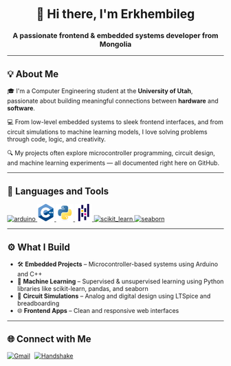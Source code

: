<h1 align="center">👋 Hi there, I'm Erkhembileg</h1>
<h3 align="center">A passionate frontend & embedded systems developer from Mongolia</h3>

---

## 💡 About Me

🎓 I'm a Computer Engineering student at the **University of Utah**, passionate about building meaningful connections between **hardware** and **software**.

💻 From low-level embedded systems to sleek frontend interfaces, and from circuit simulations to machine learning models, I love solving problems through code, logic, and creativity.

🔍 My projects often explore microcontroller programming, circuit design, and machine learning experiments — all documented right here on GitHub.

---

## 🔧 Languages and Tools

<p align="left">
  <a href="https://www.arduino.cc/" target="_blank" rel="noreferrer">
    <img src="https://cdn.worldvectorlogo.com/logos/arduino-1.svg" alt="arduino" width="40" height="40"/>
  </a>
  <a href="https://www.w3schools.com/cpp/" target="_blank" rel="noreferrer">
    <img src="https://raw.githubusercontent.com/devicons/devicon/master/icons/cplusplus/cplusplus-original.svg" alt="cplusplus" width="40" height="40"/>
  </a>
  <a href="https://www.python.org" target="_blank" rel="noreferrer">
    <img src="https://raw.githubusercontent.com/devicons/devicon/master/icons/python/python-original.svg" alt="python" width="40" height="40"/>
  </a>
  <a href="https://pandas.pydata.org/" target="_blank" rel="noreferrer">
    <img src="https://raw.githubusercontent.com/devicons/devicon/2ae2a900d2f041da66e950e4d48052658d850630/icons/pandas/pandas-original.svg" alt="pandas" width="40" height="40"/>
  </a>
  <a href="https://scikit-learn.org/" target="_blank" rel="noreferrer">
    <img src="https://upload.wikimedia.org/wikipedia/commons/0/05/Scikit_learn_logo_small.svg" alt="scikit_learn" width="40" height="40"/>
  </a>
  <a href="https://seaborn.pydata.org/" target="_blank" rel="noreferrer">
    <img src="https://seaborn.pydata.org/_images/logo-mark-lightbg.svg" alt="seaborn" width="40" height="40"/>
  </a>
</p>

---

## ⚙️ What I Build

- 🛠 **Embedded Projects** – Microcontroller-based systems using Arduino and C++
- 🤖 **Machine Learning** – Supervised & unsupervised learning using Python libraries like scikit-learn, pandas, and seaborn
- 🔌 **Circuit Simulations** – Analog and digital design using LTSpice and breadboarding
- 🌐 **Frontend Apps** – Clean and responsive web interfaces

---

## 🌐 Connect with Me

<p align="left" style="display: flex; flex-wrap: wrap; gap: 10px;">
  <a href="mailto:a.erkhembileg9@gmail.com" target="_blank">
    <img src="https://img.shields.io/badge/Gmail-D14836?style=flat&logo=gmail&logoColor=white" alt="Gmail" style="height: 28px;" />
  </a>
  <a href="https://utah.joinhandshake.com/profiles/xzc5ut" target="_blank">
    <img src="https://img.shields.io/badge/Handshake-34D399?style=flat&logo=handshake&logoColor=white" alt="Handshake" style="height: 28px;" />
  </a>
</p>

